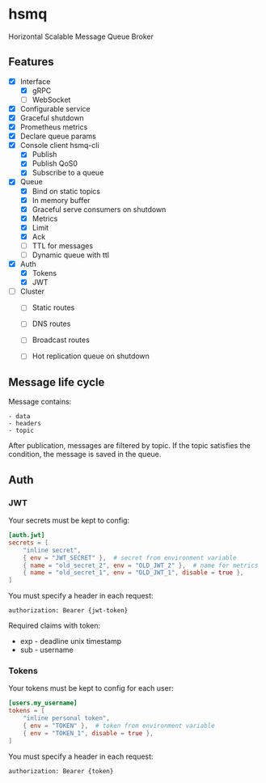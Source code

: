 # hsmq
Horizontal Scalable Message Queue Broker

## Features

- [x] Interface
    - [x] gRPC
    - [ ] WebSocket
- [x] Configurable service
- [x] Graceful shutdown
- [x] Prometheus metrics
- [x] Declare queue params
- [x] Console client hsmq-cli
    - [x] Publish
    - [x] Publish QoS0
    - [x] Subscribe to a queue
- [x] Queue
    - [x] Bind on static topics
    - [x] In memory buffer
    - [x] Graceful serve consumers on shutdown
    - [x] Metrics
    - [x] Limit
    - [x] Ack
    - [ ] TTL for messages
    - [ ] Dynamic queue with ttl
- [x] Auth
    - [x] Tokens
    - [x] JWT
- [ ] Cluster
    - [ ] Static routes
    - [ ] DNS routes
    - [ ] Broadcast routes
    - [ ] Hot replication queue on shutdown


## Message life cycle

Message contains:

    - data
    - headers
    - topic

After publication, messages are filtered by topic.
If the topic satisfies the condition, the message is saved in the queue.


## Auth

### JWT

Your secrets must be kept to config:

```toml
[auth.jwt]
secrets = [
    "inline secret",
    { env = "JWT_SECRET" },  # secret from environment variable
    { name = "old_secret_2", env = "OLD_JWT_2" },  # name for metrics
    { name = "old_secret_1", env = "OLD_JWT_1", disable = true },
]
```

You must specify a header in each request:

    authorization: Bearer {jwt-token}

Required claims with token:

* exp - deadline unix timestamp
* sub - username


### Tokens

Your tokens must be kept to config for each user:

```toml
[users.my_username]
tokens = [
    "inline personal token",
    { env = "TOKEN" },  # token from environment variable
    { env = "TOKEN_1", disable = true },
]
```

You must specify a header in each request:

    authorization: Bearer {token}
